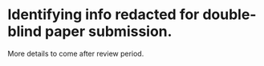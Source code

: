 # Identifying info redacted for double-blind paper submission.
More details to come after review period.
